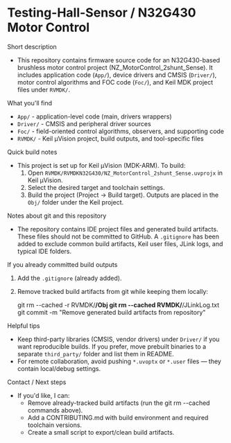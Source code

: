 # Testing-Hall-Sensor / N32G430 Motor Control

Short description
- This repository contains firmware source code for an N32G430-based brushless motor control project (NZ_MotorControl_2shunt_Sense). It includes application code (`App/`), device drivers and CMSIS (`Driver/`), motor control algorithms and FOC code (`Foc/`), and Keil MDK project files under `RVMDK/`.

What you'll find
- `App/` - application-level code (main, drivers wrappers)
- `Driver/` - CMSIS and peripheral driver sources
- `Foc/` - field-oriented control algorithms, observers, and supporting code
- `RVMDK/` - Keil µVision project, build outputs, and tool-specific files

Quick build notes
- This project is set up for Keil µVision (MDK-ARM). To build:
  1. Open `RVMDK/RVMDKN32G430/NZ_MotorControl_2shunt_Sense.uvprojx` in Keil µVision.
  2. Select the desired target and toolchain settings.
  3. Build the project (Project -> Build target). Outputs are placed in the `Obj/` folder under the Keil project.

Notes about git and this repository
- The repository contains IDE project files and generated build artifacts. These files should not be committed to GitHub. A `.gitignore` has been added to exclude common build artifacts, Keil user files, JLink logs, and typical IDE folders.

If you already committed build outputs
1. Add the `.gitignore` (already added).
2. Remove tracked build artifacts from git while keeping them locally:

   git rm --cached -r RVMDK/**/Obj
   git rm --cached RVMDK/**/JLinkLog.txt
   git commit -m "Remove generated build artifacts from repository"

Helpful tips
- Keep third-party libraries (CMSIS, vendor drivers) under `Driver/` if you want reproducible builds. If you prefer, move prebuilt binaries to a separate `third_party/` folder and list them in README.
- For remote collaboration, avoid pushing `*.uvoptx` or `*.user` files — they contain local/debug settings.

Contact / Next steps
- If you'd like, I can:
  - Remove already-tracked build artifacts (run the git rm --cached commands above).
  - Add a CONTRIBUTING.md with build environment and required toolchain versions.
  - Create a small script to export/clean build artifacts.
